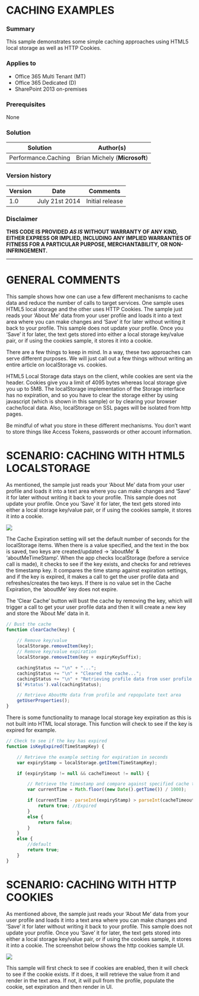 # CACHING EXAMPLES #

### Summary ###
This sample demonstrates some simple caching approaches using HTML5 local storage as well as HTTP Cookies.

### Applies to ###
-  Office 365 Multi Tenant (MT)
-  Office 365 Dedicated (D)
-  SharePoint 2013 on-premises

### Prerequisites ###
None

### Solution ###
Solution | Author(s)
---------|----------
Performance.Caching | Brian Michely (**Microsoft**)

### Version history ###
Version  | Date | Comments
---------| -----| --------
1.0 | July 21st 2014 | Initial release

### Disclaimer ###
**THIS CODE IS PROVIDED *AS IS* WITHOUT WARRANTY OF ANY KIND, EITHER EXPRESS OR IMPLIED, INCLUDING ANY IMPLIED WARRANTIES OF FITNESS FOR A PARTICULAR PURPOSE, MERCHANTABILITY, OR NON-INFRINGEMENT.**


----------

# GENERAL COMMENTS #
This sample shows how one can use a few different mechanisms to cache data and reduce the number of calls to target services. One sample uses HTML5 local storage and the other uses HTTP Cookies. The sample just reads your ‘About Me’ data from your user profile and loads it into a text area where you can make changes and ‘Save’ it for later without writing it back to your profile. This sample does not update your profile.  Once you ‘Save’ it for later, the text gets stored into either a local storage key/value pair, or if using the cookies sample, it stores it into a cookie. 

There are a few things to keep in mind. In a way, these two approaches can serve different purposes. We will just call out a few things without writing an entire article on localStorage vs. cookies. 

HTML5 Local Storage data stays on the client, while cookies are sent via the header. Cookies give you a limit of 4095 bytes whereas local storage give you up to 5MB.  The localStorage implementation of the Storage interface has no expiration, and so you have to clear the storage either by using javascript (which is shown in this sample) or by clearing your browser cache/local data. Also, localStorage on SSL pages will be isolated from http pages.

Be mindful of what you store in these different mechanisms. You don’t want to store things like Access Tokens, passwords or other account information.

# SCENARIO: CACHING WITH HTML5 LOCALSTORAGE #
As mentioned, the sample just reads your ‘About Me’ data from your user profile and loads it into a text area where you can make changes and ‘Save’ it for later without writing it back to your profile. This sample does not update your profile.  Once you ‘Save’ it for later, the text gets stored into either a local storage key/value pair, or if using the cookies sample, it stores it into a cookie. 

![](http://i.imgur.com/E6wtIS4.png)

The Cache Expiration setting will set the default number of seconds for the localStorage items. When there is a value specified, and the text in the box is saved, two keys are created/updated -> ‘aboutMe’ & ‘aboutMeTimeStamp’. When the app checks localStorage (before a service call is made), it checks to see if the key exists, and checks for and retrieves the timestamp key. It compares the time stamp against expiration settings, and if the key is expired, it makes a call to get the user profile data and refreshes/creates the two keys. If there is no value set in the Cache Expiration, the ‘aboutMe’ key does not expire.

The ‘Clear Cache’ button will bust the cache by removing the key, which will trigger a call to get your user profile data and then it will create a new key and store the ‘About Me’ data in it.

```JavaScript
// Bust the cache
function clearCache(key) {
         
    // Remove key/value
    localStorage.removeItem(key);
    // Remove key/value expiration
    localStorage.removeItem(key + expiryKeySuffix);

    cachingStatus += "\n" + "...";
    cachingStatus += "\n" + "Cleared the cache...";
    cachingStatus += "\n" + "Retrieving profile data from user profile...";
    $('#status').val(cachingStatus);

    // Retrieve AboutMe data from profile and repopulate text area
    getUserProperties();
}
```

There is some functionality to manage local storage key expiration as this is not built into HTML local storage. This function will check to see if the key is expired for example.

```JavaScript
// Check to see if the key has expired
function isKeyExpired(TimeStampKey) {

    // Retrieve the example setting for expiration in seconds
    var expiryStamp = localStorage.getItem(TimeStampKey);

    if (expiryStamp != null && cacheTimeout != null) {

        // Retrieve the timestamp and compare against specified cache timeout settings to see if it is expired
        var currentTime = Math.floor((new Date().getTime()) / 1000);

        if (currentTime - parseInt(expiryStamp) > parseInt(cacheTimeout)) {
            return true; //Expired
        }
        else {
            return false;
        }
    }
    else {
        //default 
        return true;
    }
}
```

# SCENARIO: CACHING WITH HTTP COOKIES #
As mentioned above, the sample just reads your ‘About Me’ data from your user profile and loads it into a text area where you can make changes and ‘Save’ it for later without writing it back to your profile. This sample does not update your profile.  Once you ‘Save’ it for later, the text gets stored into either a local storage key/value pair, or if using the cookies sample, it stores it into a cookie. The screenshot below shows the http cookies sample UI.

![](http://i.imgur.com/UrDk8a1.png)

This sample will first check to see if cookies are enabled, then it will check to see if the cookie exists. If it does, it will retrieve the value from it and render in the text area. If not, it will pull from the profile, populate the cookie, set expiration and then render in UI.

